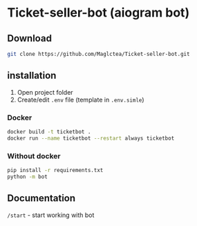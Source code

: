 # Ticket-seller-bot (aiogram bot)

## Download
```bash
git clone https://github.com/Maglctea/Ticket-seller-bot.git
```

## installation
1. Open project folder
2. Create/edit `.env` file (template in `.env.simle`)
### Docker
```bash
docker build -t ticketbot .
docker run --name ticketbot --restart always ticketbot
```

### Without docker
```bash 
pip install -r requirements.txt
python -m bot
```

## Documentation
`/start` - start working with bot